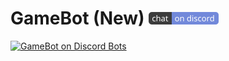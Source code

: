 # GameBot (New) [![Join chat on Discord server](/images/discord.png)](https://discord.gg/McV3jgh)
[![GameBot on Discord Bots](https://discordbots.org/api/widget/365751135086051340.png)](https://discordbots.org/bot/365751135086051340)